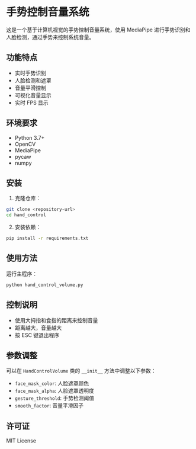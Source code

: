 # 手势控制音量系统

这是一个基于计算机视觉的手势控制音量系统，使用 MediaPipe 进行手势识别和人脸检测，通过手势来控制系统音量。

## 功能特点

- 实时手势识别
- 人脸检测和遮罩
- 音量平滑控制
- 可视化音量显示
- 实时 FPS 显示

## 环境要求

- Python 3.7+
- OpenCV
- MediaPipe
- pycaw
- numpy

## 安装

1. 克隆仓库：
```bash
git clone <repository-url>
cd hand_control
```

2. 安装依赖：
```bash
pip install -r requirements.txt
```

## 使用方法

运行主程序：
```bash
python hand_control_volume.py
```

## 控制说明

- 使用大拇指和食指的距离来控制音量
- 距离越大，音量越大
- 按 ESC 键退出程序

## 参数调整

可以在 `HandControlVolume` 类的 `__init__` 方法中调整以下参数：

- `face_mask_color`: 人脸遮罩颜色
- `face_mask_alpha`: 人脸遮罩透明度
- `gesture_threshold`: 手势检测阈值
- `smooth_factor`: 音量平滑因子

## 许可证

MIT License 